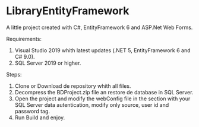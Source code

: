 # LibraryEntityFramework
A little project created with C#, EntityFramework 6 and ASP.Net Web Forms.

Requirements:
1. Visual Studio 2019 whith latest updates (.NET 5, EntityFramework 6 and C# 9.0).
2. SQL Server 2019 or higher.

Steps:
1. Clone or Download de repository whith all files.
2. Decompress the BDProject.zip file an restore de database in SQL Server.
3. Open the project and modify the webConfig file in the section <connectionStrings> with your SQL Server data autentication, modify only source, user id and password tag.
4. Run Build and enjoy.
